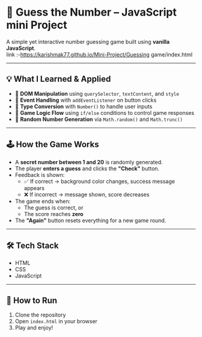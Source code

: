 # 🎯 Guess the Number – JavaScript mini Project

A simple yet interactive number guessing game built using **vanilla JavaScript**.  
link :-https://karishmak77.github.io/Mini-Project/Guessing game/index.html

---

## 💡 What I Learned & Applied

- 🔸 **DOM Manipulation** using `querySelector`, `textContent`, and `style`
- 🔸 **Event Handling** with `addEventListener` on button clicks
- 🔸 **Type Conversion** with `Number()` to handle user inputs
- 🔸 **Game Logic Flow** using `if/else` conditions to control game responses
- 🔸 **Random Number Generation** via `Math.random()` and `Math.trunc()`

---

## 🕹️ How the Game Works

- A **secret number between 1 and 20** is randomly generated.
- The player **enters a guess** and clicks the **"Check"** button.
- Feedback is shown:
  - ✅ If correct → background color changes, success message appears
  - ❌ If incorrect → message shown, score decreases
- The game ends when:
  - The guess is correct, or
  - The score reaches **zero**
- The **"Again"** button resets everything for a new game round.

---

## 🛠 Tech Stack

- HTML
- CSS
- JavaScript

---

## 📂 How to Run

1. Clone the repository
2. Open `index.html` in your browser
3. Play and enjoy!




